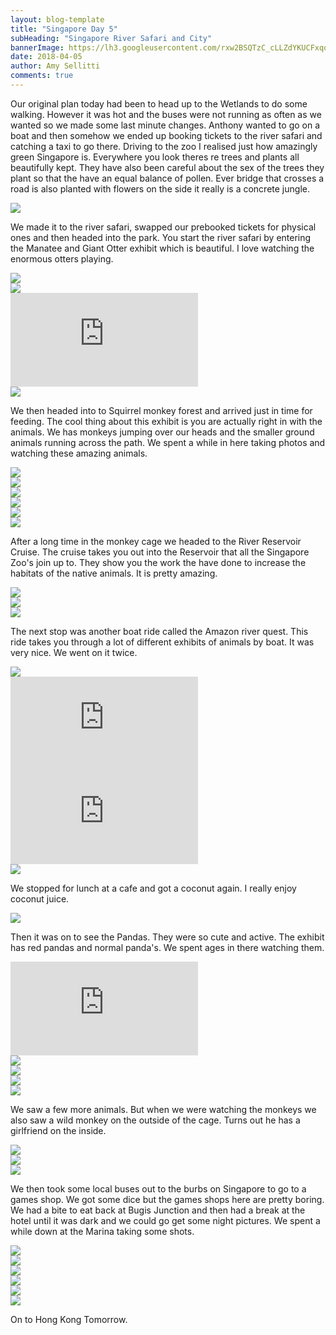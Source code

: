 ```yaml
---
layout: blog-template
title: "Singapore Day 5"
subHeading: "Singapore River Safari and City"
bannerImage: https://lh3.googleusercontent.com/rxw2BSQTzC_cLLZdYKUCFxqqknucqfJQPRyfIoEslMuLelifvnI5awBhgvW2pxcOrqORLoLl1RkZDBjjiUcN4HNuNM1L_TFBHkI7V4p7k1FVQlBTcyPbTR-XHFKruckLXzjgtvSF8g=w2400
date: 2018-04-05
author: Amy Sellitti
comments: true
---
```


Our original plan today had been to head up to the Wetlands to do some walking. However it was hot and the buses were not running as often as we wanted so we made some last minute changes. Anthony wanted to go on a boat and then somehow we ended up booking tickets to the river safari and catching a taxi to go there. Driving to the zoo I realised just how amazingly green Singapore is. Everywhere you look theres re trees and plants all beautifully kept. They have also been careful about the sex of the trees they plant so that the have an equal balance of pollen. Ever bridge that crosses a road is also planted with flowers on the side it really is a concrete jungle. 

<div class="center-image"><img src="https://lh3.googleusercontent.com/gvc9yQIqKKeX4KRknbuh5Ww3xAYET5eWzB_TGk8eWVOaLZtJQkakq30uRqRXwhMCxG85lQezTAgo9SuCqSmiGBQ_n8QfTLxm1cDsAXnV8P7fpYEhuKEUhQrEhJ7FUz8phKVZs0I0BQ=w2400" /></div>

We made it to the river safari, swapped our prebooked tickets for physical ones and then headed into the park. You start the river safari by entering the Manatee and Giant Otter exhibit which is beautiful. I love watching the enormous otters playing.

<div class="center-image"><img src="https://lh3.googleusercontent.com/RbuPjML7s7WP1ktigTXlEocq-LhCLg1YqW3uH3cKfxZvpCNjFBugC6F71JThetLks-6yGV3JY3e1DY7xMiRRzWX5peYhucktQFT_r9I6O2HDeE5zVLM32iOxuWm3WjFfRZOlkLBh-A=w2400" /></div>
<div class="center-image"><img src="https://lh3.googleusercontent.com/hVBzudXhpj2Y36qYERMD-wN_AfuO7sn9dJXOm2n1V3FIj0KjaKSipLvvR8ZUpbDeXIMKP7cSOVG4hli9NlFfwHPwZ6k7ZjRTGQs6EYZDOaSRkYdvLmvtu2MqCOkAM1JDadeXHCsnyQ=w2400" /></div>
<div class="center-video"><iframe src="https://www.youtube.com/embed/xpN8SMrOfNY" frameborder="0" allow="autoplay; encrypted-media" allowfullscreen></iframe></div>
<div class="center-image"><img src="https://lh3.googleusercontent.com/jefJSoFGufFXXaBxIqLQ7BJ_fLs5PZwDeey9OlKI2GXxsoNpUELFl-xliZGdRP0dCoJ16LeMo9MvaGKuBdk_4ZbHPZTfyqvOccP_gLPYrbu7qGkmt6pn1bRdUPAkLUk2vut9fcMmiQ=w2400" /></div>

We then headed into to Squirrel monkey forest and arrived just in time for feeding. The cool thing about this exhibit is you are actually right in with the animals. We has monkeys jumping over our heads and the smaller ground animals running across the path. We spent a while in here taking photos and watching these amazing animals. 

<div class="center-image"><img src="https://lh3.googleusercontent.com/nyxxxaF71tj7f_mddzPejXaTZXHsOWb_QVzIIQ3mJg9tAQthxp14UY3_zEQCH6me7MZMfYgORo_PftGbrQaILsBQi6MkK8vy9QMH3EzzPBvSK_FJ4iuwly0eIBdMDboWIDrLZMnIxw=w2400" /></div>
<div class="center-image"><img src="https://lh3.googleusercontent.com/g_cMRWgSkSnegNcw6JRzq1-Us6fc4z03LzoCDGADL7AQsRBuXx7imO4X0bT42jqjv34lgrXa9VbF3a2W4LQqoqO-2mJAj7E8apMBSlyzjiM8_57D2EAxiBeuLm2aEfiy_jxf5mZUmg=w2400" /></div>
<div class="center-image"><img src="https://lh3.googleusercontent.com/Avda9vIii7uzEhrvXdXf-Md3kM2hbKLZcE-j3AMF9b58EkfByEdqIqg8AKY_NvQktfFv4a2WKqPsU31rRcqC0LUgpyISoCQMVN_P0_Ya_6tpu34pTeiMLgIaXjwrdLr2GVwkrLqRQA=w2400" /></div>
<div class="center-image"><img src="https://lh3.googleusercontent.com/cuUSpZ-LpQOh0elLE-KqSn220aqsAVDd1cb58bAyWs-mQ5-FJ0B8ObgWzAIKbHJWz6XA-c3W5O7tof2GXrPufihV3K705Hxmu1Mq9ulrq3L583UaW1JTFnXL2le-KQRm49q2voiWzg=w2400" /></div>
<div class="center-image"><img src="https://lh3.googleusercontent.com/vZo0kX9chJycghWD8CA9w_25uDAz3DMCFd-kNig9S5KBUQGGTEXRfRn53JAjeUJU_-WdvhWGdiSraqNj9uvVJvrSlt9M2S4I9T03o_4Idu02kq4pJfgozfOvtXk2T8BBOPfQqzQRag=w2400" /></div>
<div class="center-image"><img src="https://lh3.googleusercontent.com/wmWxy_z7HpYu-RWAY0G5GH0GJ1_rTsfQeMWjmpLbzeveqMdC5JiL3QYoPWqMZXyyAXKrn45LO78e3qOt4VGA0Noy5Sk-cW-FZ-ZwR0WwPzvstGSapD4OI56PBRz_RxSbq8LpGKmRfA=w2400" /></div>

After a long time in the monkey cage we headed to the River Reservoir Cruise. The cruise takes you out into the Reservoir that all the Singapore Zoo's join up to. They show you the work the have done to increase the habitats of the native animals.  It is pretty amazing.

<div class="center-image"><img src="https://lh3.googleusercontent.com/GR9ynG-318PRZ4A3WGi-nI1ExHNSI5URKa7KY3IiYXhmCqIGL1Mk6N3_PO4Upw25ItsrH30zZJpOdfcTmcVUvPzZrrWefYq3HzJc-6SLCTrguZWoQ9DmT9SKYphysIfSMRgfRdQ9lw=w2400" /></div>
<div class="center-image"><img src="https://lh3.googleusercontent.com/N_JF_omuUbuJsA6YfiO9KMMH1eDpAs8otAXMf6o9gY599JivfdvrtXbVnZQqFpu_Ym5lC_7utK4IC5V69HQI0N8ioH3JfEGhjXttI39uGzhkLflUlYesIBjipj5DIjzaTS8i6OUoww=w2400" /></div>
<div class="center-image"><img src="https://lh3.googleusercontent.com/3pozVLBZQ4CuinFXOBEx_YzcQP7mX3xQuBvMibRjLX8ldtPw14EA-6xOUgS7m0HKuh1xPqkyOEjoMWi8iiz9FuVBu1Z-JcwvCKXOAwNy17fu80QDkYbH9XGFLgIOnOaDUtPIFx2GWQ=w2400" /></div>

The next stop was another boat ride called the Amazon river quest. This ride takes you through a lot of different exhibits of animals by boat. It was very nice. We went on it twice. 
<div class="center-image"><img src="https://lh3.googleusercontent.com/YQjFkyP7qiHuev6OGNDUgrh_nPIoU9YX4_JQSOWHc4CHlp8jeYp4PCNTdBeAfpiFMPvADpTp-pnOD4IPz-lwf5D6dcPnruM2hsaTYb67xKp7sDPfQeG1-u5DmAJCwATN4oHcElYPmQ=w2400" /></div>
<div class="center-video"><iframe src="https://www.youtube.com/embed/cLyexTXfUbQ" frameborder="0" allow="autoplay; encrypted-media" allowfullscreen></iframe></div>
<div class="center-video"><iframe src="https://www.youtube.com/embed/4rit_CRQcaM" frameborder="0" allow="autoplay; encrypted-media" allowfullscreen></iframe></div>
<div class="center-image"><img src="https://lh3.googleusercontent.com/-4qOMeQsisURLUpCopA1xhCSjf7niSYkUx5WSvklUDj4_DKm1ju1pjiISYLGGGLRxzxHpeXZ-_H86vxqI0RKlvUFFrIBrxp9PVWTGE0Mo9-8petS9NXNz4JjJ_Sq2rJWge5QEXj1kw=w2400" /></div>

We stopped for lunch at a cafe and got a coconut again. I really enjoy coconut juice. 
<div class="center-image"><img src="https://lh3.googleusercontent.com/vDQJr4gC4XG-JrcJsW5D60jLZuHRzzxzYs9T_p-tComYnHPJJ383ScQsgyhTbW1wf5Cik4lh7o56m1y5SrgIJAhXkNQjnZA7JNcw-TkQRKg88c6Y9fJ-3Lp7TVj1ICJNhKh4ZuVRYA=w2400" /></div>

Then it was on to see the Pandas. They were so cute and active. The exhibit has red pandas and normal panda's. We spent ages in there watching them.

<div class="center-video"><iframe src="https://www.youtube.com/embed/ZD36Rxcdm0M" frameborder="0" allow="autoplay; encrypted-media" allowfullscreen></iframe></div>
<div class="center-image"><img src="https://lh3.googleusercontent.com/h2Enjl9pjOawL1z-eejvtZjpfMVG6n117c4LJ-7S5jYi2MmmBKtdfz6Oju-wCecdVhchaiQtdaJyYlE7ktsBETowYjB_--4kDdOtf_vZN1y8jRs8DfJsCHLufcghdj5jkYdZMj3HSA=w2400" /></div>
<div class="center-image"><img src="https://lh3.googleusercontent.com/au-73pFIoqUyn7vOJ84ZrpinYM1LA0yO-0cy8eP52GXHR9l4rq1vHIZiHBXzKOJF7eThgWJBiLOFV2KUbH22zwldbCCEJQB-j-vIglV6MOA9oxPC4ekOaZERT4AAygUxu1Dkx9ejMA=w2400" /></div>
<div class="center-image"><img src="https://lh3.googleusercontent.com/gYbxe8gFd4nyy-p3PeDX_eV4gRhMGjoSE0G0UF2NFivZBjiTHJw8d2_TemiXmDSv8TWlMFHQqQqlXPb2na57q8CQzI21uornSkc5Z1Wdmx3AZ_Jc5fnAJoedeTiMCH07gRp9bC00Sw=w2400" /></div>
<div class="center-image"><img src="https://lh3.googleusercontent.com/SqyAx-gxxfepX7JSbg0on7GRDht-VCQBXfFXdN9kefPV0-5PcG01xiPIi0BTH3XNDIqXHw7noF4WBQ2Gao6AlbSzahlDiOA-lDUB0E-KKcHJET3-aD5IxX1xjm-RGWtDf-pCxeS_Cw=w2400" /></div>

We saw a few more animals. But when we were watching the monkeys we also saw a wild monkey on the outside of the cage. Turns out he has a girlfriend on the inside. 
<div class="center-image"><img src="https://lh3.googleusercontent.com/aVZ1dBVgtmks75DZJK3RHN9vZOPbEJ-NAcTPr1zpVM1Zyfcmf4H8e15gH4IZFHFQOoD1nC-h6CFHN4lkhTlZa2iDKunrZIW0GKtsq6CXGAgAoXFSsg7qY-H7VI9P4E_SQjLjM2z59w=w2400" /></div>
<div class="center-image"><img src="https://lh3.googleusercontent.com/7vQ3yWKs8uRyZKqr0aRixUmK1fEOuCh5P8fmkCgaNqZFLEketnnaBcXrc8-lH5jxU5f34YhUG6R4J67zXaIdeYEArwEMlFsAQIW2KAL0H3lASC1hqKqudkvQus9HvRWqu80oz6OEDg=w2400" /></div>
<div class="center-image"><img src="https://lh3.googleusercontent.com/UeR5M4emYBfKVGh2hMdYiUs2q5ANeP6z6UPizHhCpogDZ_nw82e23synr0E4BXIkMK3IC6Jj3TCnjWDC1II7i66X97ixEqJG6HOA2g6loAI7yioVO3paXkZYmv6heLTrap1NnACpQw=w2400" /></div>

We then took some local buses out to the burbs on Singapore to go to a games shop. We got some dice but the games shops here are pretty boring. We had a bite to eat back at Bugis Junction and then had a break at the hotel until it was dark and we could go get some night pictures. We spent a while down at the Marina taking some shots.

<div class="center-image"><img src="https://lh3.googleusercontent.com/1IqYgBcTST3hWHxS8wAwRit86632d0cBbJpTE-IXPtKrp8vqCgSHhG2dJ_J2obddG_X9_DCV05jesbIAzyZh1TsrTwUkMDAfa5F3kuNcZzwLhtAMgHIreaMij4XALSOgPpBdY3nsOA=w2400" /></div>
<div class="center-image"><img src="https://lh3.googleusercontent.com/0H8fsO85SaSHWXSTFaI0aNjG2qYVm4aR0aO_RRKByglSP96OHKW6dGqeDAlpMJ1Wa6SpZdqEILKk-PiSYHdMeq8pqL_rtpgCFt5-uXooMuQIHmfXAY8Llm1nybMgYrm1G9L41tEBUA=w2400" /></div>
<div class="center-image"><img src="https://lh3.googleusercontent.com/B5FLoF789uGfgQfbMwD16r7h534LvyokevhVziVK-j5KFWiCVpyyCn-AreD3n2_T7lXzNHgITk0HjjhztObXmVE-VYGT9oVbafdhiGYfz-v_aVXHfr5gyKoJA7-g0bYZOWPDHXnw5g=w2400" /></div>
<div class="center-image"><img src="https://lh3.googleusercontent.com/R08NtxUU8ikQPRKK0ytD84_4rqH1-hGx40auVMIPsimaWjWDhbM5jvzvahHfABuXC9r_M2lSZdFm6GTqkFHh0xvyhHy3mrATjxjtG-LZ_yu3qltuyZA7gJ0dWwcu7IXcwxP_xLjz8g=w2400" /></div>
<div class="center-image"><img src="https://lh3.googleusercontent.com/AGLjvGZKPGgBchlY647boovzqoukPgfn0AsrgWmA3L6RFFsSXpxLx4kiJSRK2x31vqbBGqJPDGn-Febu7tEmMtmY2aABtKLX9uu8Mj10Yt4cY9ghMhCRUunJ1WhJ1JeoSMUoRayIeg=w2400" /></div>
<div class="center-image"><img src="https://lh3.googleusercontent.com/OVAIqgkbAz8xleDfx_SnK6ozz9ygbaCVBDJGG5eu6P48Rx9DWujOu8kWZhXujnghie_429z_U0HnHm1jpbbStae3deJyj0GSX7e9ABPm_pkUjie9qnJ_-HMmbTtiM_fB4E95ZLRspw=w2400" /></div>

On to Hong Kong Tomorrow.






